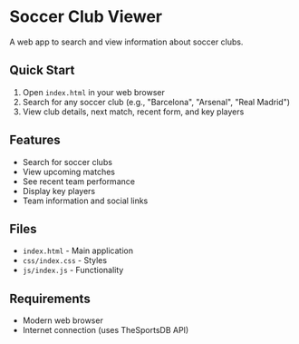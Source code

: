 # Soccer Club Viewer

A web app to search and view information about soccer clubs.

## Quick Start

1. Open `index.html` in your web browser
2. Search for any soccer club (e.g., "Barcelona", "Arsenal", "Real Madrid")
3. View club details, next match, recent form, and key players

## Features

- Search for soccer clubs
- View upcoming matches
- See recent team performance
- Display key players
- Team information and social links

## Files

- `index.html` - Main application
- `css/index.css` - Styles
- `js/index.js` - Functionality

## Requirements

- Modern web browser
- Internet connection (uses TheSportsDB API)